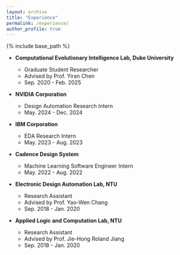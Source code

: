 ```yaml
---
layout: archive
title: "Experience"
permalink: /experience/
author_profile: true
---
```


{% include base_path %}
* **Computational Evolutionary Intelligence Lab, Duke University**
  * Graduate Student Researcher
  * Advised by Prof. Yiran Chen
  * Sep. 2020 - Feb. 2025

* **NVIDIA Corporation**
  * Design Automation Research Intern
  * May. 2024 - Dec. 2024

* **IBM Corporation**
  * EDA Research Intern
  * May. 2023 - Aug. 2023

* **Cadence Design System**
  * Machine Learning Software Engineer Intern
  * May. 2022 - Aug. 2022

* **Electronic Design Automation Lab, NTU**
  * Research Assistant
  * Advised by Prof. Yao-Wen Chang
  * Sep. 2018 - Jan. 2020

* **Applied Logic and Computation Lab, NTU**
  * Research Assistant
  * Advised by Prof. Jie-Hong Roland Jiang
  * Sep. 2018 - Jan. 2020
